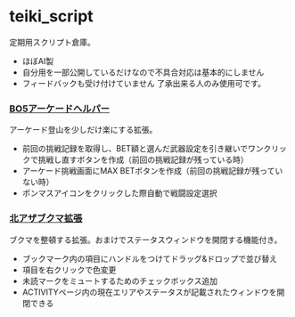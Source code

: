 # teiki_script
定期用スクリプト倉庫。
- ほぼAI製
- 自分用を一部公開しているだけなので不具合対応は基本的にしません
- フィードバックも受け付けていません
了承出来る人のみ使用可です。

### [BO5アーケードヘルパー](https://github.com/ayautaginrei/teiki_script/raw/refs/heads/main/BO5/BO5%E3%82%A2%E3%83%BC%E3%82%B1%E3%83%BC%E3%83%89%E3%83%98%E3%83%AB%E3%83%91%E3%83%BC.user.js)
アーケード登山を少しだけ楽にする拡張。
- 前回の挑戦記録を取得し、BET額と選んだ武器設定を引き継いでワンクリックで挑戦し直すボタンを作成（前回の挑戦記録が残っている時）
- アーケード挑戦画面にMAX BETボタンを作成（前回の挑戦記録が残っていない時）
- ポンマスアイコンをクリックした際自動で戦闘設定選択

### [北アザブクマ拡張](https://github.com/ayautaginrei/teiki_script/raw/refs/heads/main/kitama/%E5%8C%97%E3%82%A2%E3%82%B6%E3%83%96%E3%82%AF%E3%83%9E%E6%8B%A1%E5%BC%B5.user.js)
ブクマを整頓する拡張。おまけでステータスウィンドウを開閉する機能付き。
- ブックマーク内の項目にハンドルをつけてドラッグ&ドロップで並び替え
- 項目を右クリックで色変更
- 未読マークをミュートするためのチェックボックス追加
- ACTIVITYページ内の現在エリアやステータスが記載されたウィンドウを開閉できる
